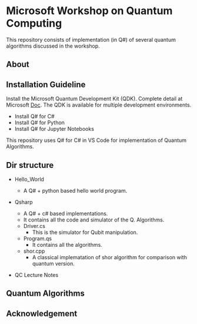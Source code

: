 # Microsoft Workshop on Quantum Computing

This repository consists of implementation (in Q#) of several quantum algorithms discussed in the workshop.

## About

## Installation Guideline
Install the Microsoft Quantum Development Kit (QDK). Complete detail at Microsoft [Doc](https://docs.microsoft.com/en-us/quantum/install-guide/).
The QDK is available for multiple development environments.
* Install Q# for C#
* Install Q# for Python
* Install Q# for Jupyter Notebooks

This repository uses Q# for C# in VS Code for implementation of Quantum Algorithms.

## Dir structure
* Hello_World
    - A Q# + python based hello world program.

* Qsharp 
    - A Q# + c# based implementations.
    - It contains all the code and simulator of the Q. Algorithms.
    * Driver.cs
      - This is the simulator for Qubit manipulation.
    * Program.qs
      - It contains all the algorithms.
    * shor.cpp
      - A classical implematation of shor algorithm for comparison with quantum version.
* QC Lecture Notes
  

## Quantum Algorithms


## Acknowledgement
